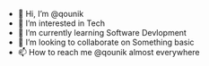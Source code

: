 - 👋 Hi, I’m @qounik
- 👀 I’m interested in Tech
- 🌱 I’m currently learning Software Devlopment
- 💞️ I’m looking to collaborate on Something basic
- 📫 How to reach me @qounik almost everywhere

<!---
qounik/qounik is a ✨ special ✨ repository because its `README.md` (this file) appears on your GitHub profile.
You can click the Preview link to take a look at your changes.
--->
